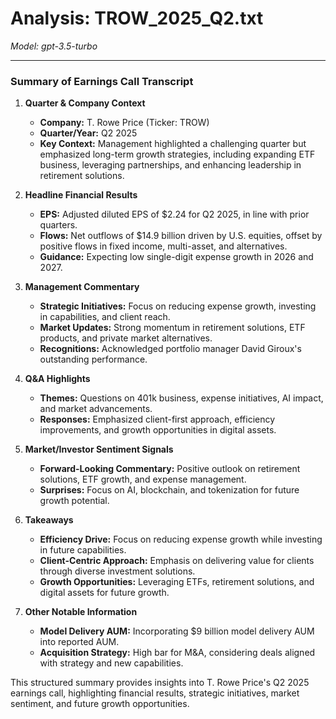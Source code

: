 # Analysis: TROW_2025_Q2.txt

*Model: gpt-3.5-turbo*

---

### Summary of Earnings Call Transcript

1. **Quarter & Company Context**
   - **Company:** T. Rowe Price (Ticker: TROW)
   - **Quarter/Year:** Q2 2025
   - **Key Context:** Management highlighted a challenging quarter but emphasized long-term growth strategies, including expanding ETF business, leveraging partnerships, and enhancing leadership in retirement solutions.

2. **Headline Financial Results**
   - **EPS:** Adjusted diluted EPS of $2.24 for Q2 2025, in line with prior quarters.
   - **Flows:** Net outflows of $14.9 billion driven by U.S. equities, offset by positive flows in fixed income, multi-asset, and alternatives.
   - **Guidance:** Expecting low single-digit expense growth in 2026 and 2027.

3. **Management Commentary**
   - **Strategic Initiatives:** Focus on reducing expense growth, investing in capabilities, and client reach.
   - **Market Updates:** Strong momentum in retirement solutions, ETF products, and private market alternatives.
   - **Recognitions:** Acknowledged portfolio manager David Giroux's outstanding performance.

4. **Q&A Highlights**
   - **Themes:** Questions on 401k business, expense initiatives, AI impact, and market advancements.
   - **Responses:** Emphasized client-first approach, efficiency improvements, and growth opportunities in digital assets.

5. **Market/Investor Sentiment Signals**
   - **Forward-Looking Commentary:** Positive outlook on retirement solutions, ETF growth, and expense management.
   - **Surprises:** Focus on AI, blockchain, and tokenization for future growth potential.

6. **Takeaways**
   - **Efficiency Drive:** Focus on reducing expense growth while investing in future capabilities.
   - **Client-Centric Approach:** Emphasis on delivering value for clients through diverse investment solutions.
   - **Growth Opportunities:** Leveraging ETFs, retirement solutions, and digital assets for future growth.

7. **Other Notable Information**
   - **Model Delivery AUM:** Incorporating $9 billion model delivery AUM into reported AUM.
   - **Acquisition Strategy:** High bar for M&A, considering deals aligned with strategy and new capabilities.

This structured summary provides insights into T. Rowe Price's Q2 2025 earnings call, highlighting financial results, strategic initiatives, market sentiment, and future growth opportunities.